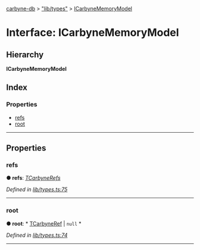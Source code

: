 [carbyne-db](../README.md) > ["lib/types"](../modules/_lib_types_.md) > [ICarbyneMemoryModel](../interfaces/_lib_types_.icarbynememorymodel.md)

# Interface: ICarbyneMemoryModel

## Hierarchy

**ICarbyneMemoryModel**

## Index

### Properties

* [refs](_lib_types_.icarbynememorymodel.md#refs)
* [root](_lib_types_.icarbynememorymodel.md#root)

---

## Properties

<a id="refs"></a>

###  refs

**● refs**: *[TCarbyneRefs](../modules/_lib_types_.md#tcarbynerefs)*

*Defined in [lib/types.ts:75](https://github.com/allotropelabs/carbyne/blob/0bc7c32/lib/types.ts#L75)*

___
<a id="root"></a>

###  root

**● root**: * [TCarbyneRef](../modules/_lib_types_.md#tcarbyneref) &#124; `null`
*

*Defined in [lib/types.ts:74](https://github.com/allotropelabs/carbyne/blob/0bc7c32/lib/types.ts#L74)*

___

